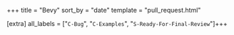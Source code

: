 +++
title = "Bevy"
sort_by = "date"
template = "pull_request.html"

[extra]
all_labels = ["`C-Bug`", "`C-Examples`", "`S-Ready-For-Final-Review`"]+++
